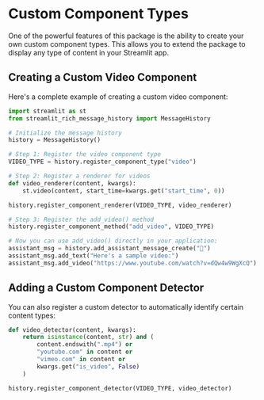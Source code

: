 # Custom Component Types

One of the powerful features of this package is the ability to create your own custom component types. This allows you to extend the package to display any type of content in your Streamlit app.

## Creating a Custom Video Component

Here's a complete example of creating a custom video component:

```python
import streamlit as st
from streamlit_rich_message_history import MessageHistory

# Initialize the message history
history = MessageHistory()

# Step 1: Register the video component type
VIDEO_TYPE = history.register_component_type("video")

# Step 2: Register a renderer for videos
def video_renderer(content, kwargs):
    st.video(content, start_time=kwargs.get("start_time", 0))

history.register_component_renderer(VIDEO_TYPE, video_renderer)

# Step 3: Register the add_video() method
history.register_component_method("add_video", VIDEO_TYPE)

# Now you can use add_video() directly in your application:
assistant_msg = history.add_assistant_message_create("🤖")
assistant_msg.add_text("Here's a sample video:")
assistant_msg.add_video("https://www.youtube.com/watch?v=dQw4w9WgXcQ")
```

## Adding a Custom Component Detector

You can also register a custom detector to automatically identify certain content types:

```python
def video_detector(content, kwargs):
    return isinstance(content, str) and (
        content.endswith(".mp4") or 
        "youtube.com" in content or 
        "vimeo.com" in content or
        kwargs.get("is_video", False)
    )

history.register_component_detector(VIDEO_TYPE, video_detector)
```